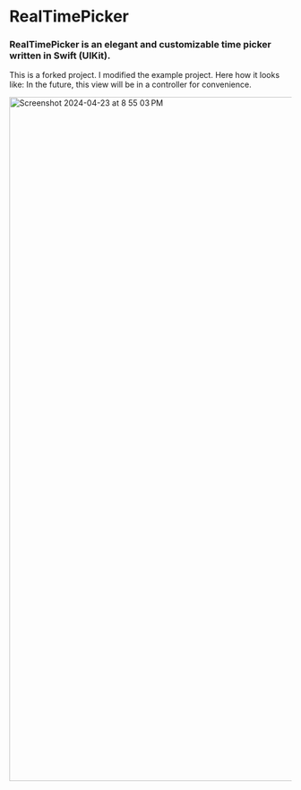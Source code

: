 # RealTimePicker

### RealTimePicker is an elegant and customizable time picker written in Swift (UIKit).

This is a forked project. I modified the example project. Here how it looks like:
In the future, this view will be in a controller for convenience.

<img width="1222" alt="Screenshot 2024-04-23 at 8 55 03 PM" src="https://github.com/glennposadas/RealTimePicker/assets/12502679/1c289a74-b3fb-4e40-973a-ebac001589c4">

